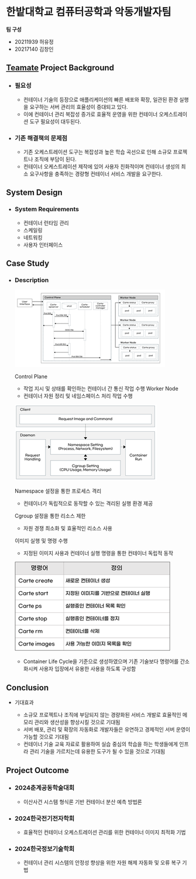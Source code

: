 # 한밭대학교 컴퓨터공학과 악동개발자팀

**팀 구성**
- 20211939 허유정
- 20217140 김창인

## <u>Teamate</u> Project Background
- ### 필요성
  - 컨테이너 기술의 등장으로 애플리케이션의 빠른 배포와 확장, 일관된 환경 실행을 요구하는 서버 관리의 효율성이 증대되고 있다.
  - 이에 컨테이너 관리 복잡성 증가로 효율적 운영을 위한 컨테이너 오케스트레이션 도구 필요성이 대두된다.
    
- ### 기존 해결책의 문제점
  - 기존 오케스트레이션 도구는 복잡성과 높은 학습 곡선으로 인해 소규모 프로젝트나 조직에 부담이 된다.
  - 컨테이너 오케스트레이션 제작에 있어 사용자 친화적이며 컨테이너 생성의 최소 요구사항을 충족하는 경량형 컨테이너 서비스 개발을 요구한다.
  
## System Design
  - ### System Requirements
    - 컨테이너 런타임 관리
    - 스케일링
    - 네트워킹
    - 사용자 인터페이스
    
## Case Study
  - ### Description
    ![alt text](image.png)
    
    Control Plane
    - 작업 지시 및 상태를 확인하는 컨테이너 간 통신 작업 수행
    Worker Node
    - 컨테이너 자원 정리 및 네임스페이스 처리 작업 수행

    ![alt text](image-1.png)

    Namespace 설정을 통한 프로세스 격리
    - 컨테이너가 독립적으로 동작할 수 있는 격리된 실행 환경 제공

    Cgroup 설정을 통한 리소스 제한
    - 자원 경쟁 최소화 및 효율적인 리소스 사용

    이미지 실행 및 명령 수행
    - 지정된 이미지 사용과 컨테이너 실행 명령을 통한 컨테이너 독립적 동작

    ![alt text](image-2.png)

    - Container Life Cycle을 기준으로 생성하였으며 기존 기술보다 명령어를 간소화시켜 사용자 입장에서 유용한 사용을 하도록 구성함


  
## Conclusion
  - 기대효과

    - 소규모 프로젝트나 조직에 부담되지 않는 경량화된 서비스 개발로 효율적인 메모리 관리와 생산성을 향상시킬 것으로 기대됨
    - 서버 배포, 관리 및 확장의 자동화로 개발자들은 유연하고 경제적인 서버 운영이 가능할 것으로 기대됨
    - 컨테이너 기술 교육 자료로 활용하여 실습 중심의 학습을 하는 학생들에게 인프라 관리 기술을 가르치는데 유용한 도구가 될 수 있을 것으로 기대됨
  
## Project Outcome
- ### 2024춘계공동학술대회 
  - 이산사건 시스템 형식론 기반 컨테이너 분산 예측 방법론
  
- ### 2024한국전기전자학회
  - 효율적인 컨테이너 오케스트레이션 관리를 위한 컨테이너 이미지 최적화 기법

- ### 2024한국정보기술학회
  - 컨테이너 관리 시스템의 안정성 향상을 위한 자원 해제 자동화 및 오류 복구 기법
  